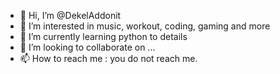 - 👋 Hi, I’m @DekelAddonit
- 👀 I’m interested in music, workout, coding, gaming and more 
- 🌱 I’m currently learning python to details
- 💞️ I’m looking to collaborate on ...
- 📫 How to reach me : you do not reach me.

<!---
DekelAddonit/DekelAddonit is a ✨ special ✨ repository because its `README.md` (this file) appears on your GitHub profile.
You can click the Preview link to take a look at your changes.
--->
